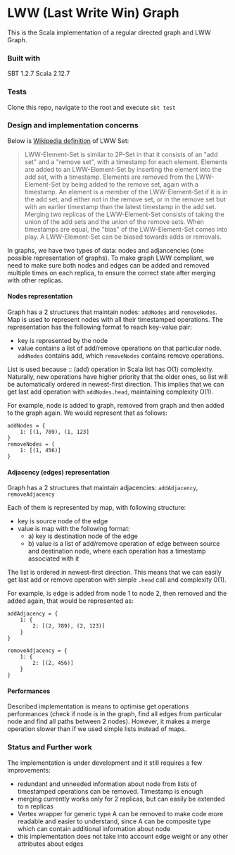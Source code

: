 # LWW (Last Write Win) Graph

This is the Scala implementation of a regular directed graph and LWW Graph.

### Built with

SBT 1.2.7
Scala 2.12.7

### Tests

Clone this repo, navigate to the root and execute `sbt test`

### Design and implementation concerns

Below is [Wikipedia definition](https://en.wikipedia.org/wiki/Conflict-free_replicated_data_type) of LWW Set:

> LWW-Element-Set is similar to 2P-Set in that it consists of an "add set" and a "remove set", with a timestamp for each element. Elements are added to an LWW-Element-Set by inserting the element into the add set, with a timestamp. Elements are removed from the LWW-Element-Set by being added to the remove set, again with a timestamp. An element is a member of the LWW-Element-Set if it is in the add set, and either not in the remove set, or in the remove set but with an earlier timestamp than the latest timestamp in the add set. Merging two replicas of the LWW-Element-Set consists of taking the union of the add sets and the union of the remove sets. When timestamps are equal, the "bias" of the LWW-Element-Set comes into play. A LWW-Element-Set can be biased towards adds or removals.

In graphs, we have two types of data: nodes and adjancencies (one possible representation of graphs). To make  graph LWW compliant, we need to make sure both nodes and edges can be added and removed multiple times on each replica, to ensure the correct state after merging with other replicas.

#### Nodes representation

Graph has a 2 structures that maintain nodes: `addNodes` and `removeNodes`.
Map is used to represent nodes with all their timestamped operations. The representation has the following format fo reach key-value pair:

- key is represented by the node
- value contains a list of add/remove operations on that particular node. `addNodes` contains add, which `removeNodes` contains remove operations.

List is used because :: (add) operation in Scala list has O(1) complexity. Naturally, new operations have higher priority that the older ones, so list will be automatically ordered in newest-first direction. This implies that we can get last add operation with `addNodes.head`, maintaining complexity O(1).

For example, node is added to graph, removed from graph and then added to the graph again. We would represent that as follows:

```
addNodes = {
    1: [(1, 789), (1, 123]
}
removeNodes = {
    1: [(1, 456)]
}
```

#### Adjacency (edges) representation

Graph has a 2 structures that maintain adjacencies: `addAdjacency`, `removeAdjacency`

Each of them is represented by map, with following structure:

- key is source node of the edge
- value is map with the following format:
    - a) key is destination node of the edge
    - b) value is a list of add/remove operation of edge between source and destination node, where each operation has a timestamp associated with it

The list is ordered in newest-first direction. This means that we can easily get last add or remove operation with simple `.head` call and complexity 0(1).

For example, is edge is added from node 1 to node 2, then removed and the added again, that would be represented as:

```
addAdjacency = {
    1: { 
        2: [(2, 789), (2, 123)]
    }
}

removeAdjacency = {
    1: {
        2: [(2, 456)]
    }
}
```

#### Performances

Described implementation is means to optimise get operations performances (check if node is in the graph, find all edges from particular node and find all paths between 2 nodes). However, it makes a merge operation slower than if we used simple lists instead of maps.

### Status and Further work

The implementation is under development and it still requires a few improvements:

- redundant and unneeded information about node from lists of timestamped operations can be removed. Timestamp is enough
- merging currently works only for 2 replicas, but can easily be extended to n replicas
- Vertex wrapper for generic type A can be removed to make code more readable and easier to understand, since A can be composite type which can contain additional information about node
- this implementation does not take into account edge weight or any other attributes about edges
